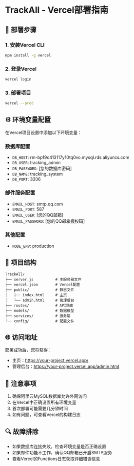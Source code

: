 # TrackAll - Vercel部署指南

## 🚀 部署步骤

### 1. 安装Vercel CLI
```bash
npm install -g vercel
```

### 2. 登录Vercel
```bash
vercel login
```

### 3. 部署项目
```bash
vercel --prod
```

## ⚙️ 环境变量配置

在Vercel项目设置中添加以下环境变量：

### 数据库配置
- `DB_HOST`: rm-bp19c413117y10tq0vo.mysql.rds.aliyuncs.com
- `DB_USER`: tracking_admin
- `DB_PASSWORD`: [您的数据库密码]
- `DB_NAME`: tracking_system
- `DB_PORT`: 3306

### 邮件服务配置
- `EMAIL_HOST`: smtp.qq.com
- `EMAIL_PORT`: 587
- `EMAIL_USER`: [您的QQ邮箱]
- `EMAIL_PASSWORD`: [您的QQ邮箱授权码]

### 其他配置
- `NODE_ENV`: production

## 🔧 项目结构

```
TrackAll/
├── server.js          # 主服务器文件
├── vercel.json        # Vercel配置
├── public/            # 静态文件
│   ├── index.html     # 主页
│   └── admin.html     # 管理后台
├── routes/            # API路由
├── models/            # 数据模型
├── services/          # 服务层
└── config/            # 配置文件
```

## 🌐 访问地址

部署成功后，您将获得：
- 主页：https://your-project.vercel.app/
- 管理后台：https://your-project.vercel.app/admin.html

## 📝 注意事项

1. 确保阿里云MySQL数据库允许外网访问
2. 在Vercel中正确设置所有环境变量
3. 首次部署可能需要几分钟时间
4. 如有问题，可查看Vercel的构建日志

## 🔍 故障排除

- 如果数据库连接失败，检查环境变量是否正确设置
- 如果邮件功能不工作，确认QQ邮箱已开启SMTP服务
- 查看Vercel的Functions日志获取详细错误信息 